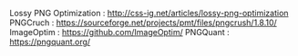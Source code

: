 Lossy PNG Optimization : http://css-ig.net/articles/lossy-png-optimization
PNGCruch : https://sourceforge.net/projects/pmt/files/pngcrush/1.8.10/
ImageOptim : https://github.com/ImageOptim/
PNGQuant : https://pngquant.org/

